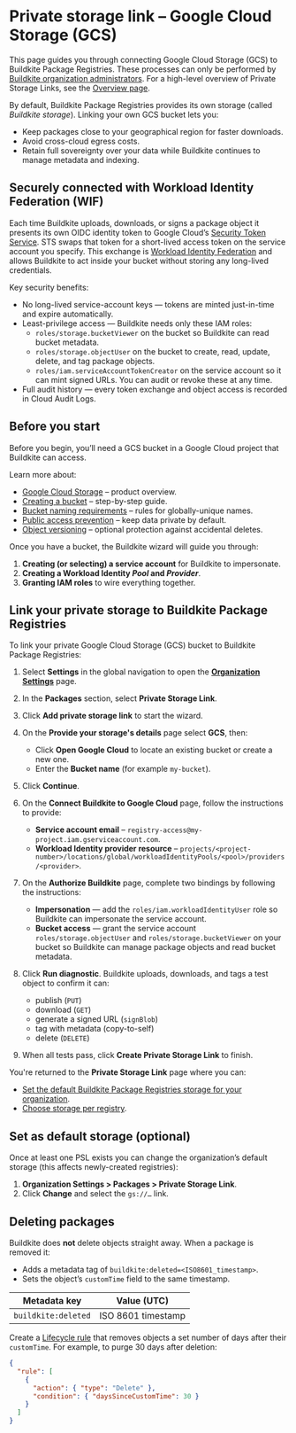 # Private storage link – Google Cloud Storage (GCS)

This page guides you through connecting Google Cloud Storage (GCS) to Buildkite Package Registries. These processes can only be performed by [Buildkite organization administrators](/docs/package-registries/security/permissions#manage-teams-and-permissions-organization-level-permissions). For a high-level overview of Private Storage Links, see the [Overview page](/docs/package-registries/private-storage-link).

By default, Buildkite Package Registries provides its own storage (called *Buildkite storage*). Linking your own GCS bucket lets you:

- Keep packages close to your geographical region for faster downloads.
- Avoid cross-cloud egress costs.
- Retain full sovereignty over your data while Buildkite continues to manage metadata and indexing.

## Securely connected with Workload Identity Federation (WIF)

Each time Buildkite uploads, downloads, or signs a package object it presents its own OIDC identity token to Google Cloud’s [Security Token Service](https://cloud.google.com/iam/docs/reference/sts/rest). STS swaps that token for a short-lived access token on the service account you specify. This exchange is [Workload Identity Federation](https://cloud.google.com/iam/docs/workload-identity-federation) and allows Buildkite to act inside your bucket without storing any long-lived credentials.

Key security benefits:

- No long-lived service-account keys — tokens are minted just-in-time and expire automatically.
- Least-privilege access — Buildkite needs only these IAM roles:
  + `roles/storage.bucketViewer` on the bucket so Buildkite can read bucket metadata.
  + `roles/storage.objectUser` on the bucket to create, read, update, delete, and tag package objects.
  + `roles/iam.serviceAccountTokenCreator` on the service account so it can mint signed URLs.
You can audit or revoke these at any time.
- Full audit history — every token exchange and object access is recorded in Cloud Audit Logs.

## Before you start

Before you begin, you’ll need a GCS bucket in a Google Cloud project that Buildkite can access.

Learn more about:

- [Google Cloud Storage](https://cloud.google.com/storage) – product overview.
- [Creating a bucket](https://cloud.google.com/storage/docs/creating-buckets) – step-by-step guide.
- [Bucket naming requirements](https://cloud.google.com/storage/docs/naming-buckets) – rules for globally-unique names.
- [Public access prevention](https://cloud.google.com/storage/docs/public-access-prevention) – keep data private by default.
- [Object versioning](https://cloud.google.com/storage/docs/object-versioning) – optional protection against accidental deletes.

Once you have a bucket, the Buildkite wizard will guide you through:

1. **Creating (or selecting) a service account** for Buildkite to impersonate.
1. **Creating a Workload Identity _Pool_ and _Provider_**.
1. **Granting IAM roles** to wire everything together.

## Link your private storage to Buildkite Package Registries

To link your private Google Cloud Storage (GCS) bucket to Buildkite Package Registries:

1. Select **Settings** in the global navigation to open the [**Organization Settings**](https://buildkite.com/organizations/~/settings) page.

1. In the **Packages** section, select **Private Storage Link**.

1. Click **Add private storage link** to start the wizard.

1. On the **Provide your storage's details** page select **GCS**, then:
    + Click **Open Google Cloud** to locate an existing bucket or create a new one.
    + Enter the **Bucket name** (for example `my-bucket`).

1. Click **Continue**.

1. On the **Connect Buildkite to Google Cloud** page, follow the instructions to provide:
    + **Service account email** – `registry-access@my-project.iam.gserviceaccount.com`.
    + **Workload Identity provider resource** – `projects/<project-number>/locations/global/workloadIdentityPools/<pool>/providers/<provider>`.

1. On the **Authorize Buildkite** page, complete two bindings by following the instructions:
    + **Impersonation** — add the `roles/iam.workloadIdentityUser` role so Buildkite can impersonate the service account.
    + **Bucket access** — grant the service account `roles/storage.objectUser` and `roles/storage.bucketViewer` on your bucket so Buildkite can manage package objects and read bucket metadata.

1. Click **Run diagnostic**. Buildkite uploads, downloads, and tags a test object to confirm it can:
    + publish (`PUT`)
    + download (`GET`)
    + generate a signed URL (`signBlob`)
    + tag with metadata (copy-to-self)
    + delete (`DELETE`)

1. When all tests pass, click **Create Private Storage Link** to finish.

You're returned to the **Private Storage Link** page where you can:

- [Set the default Buildkite Package Registries storage for your organization](/docs/package-registries/private-storage-link#set-the-default-buildkite-package-registries-storage).
- [Choose storage per registry](/docs/package-registries/manage-registries#update-a-source-registry-configure-registry-storage).

## Set as default storage (optional)

Once at least one PSL exists you can change the organization’s default storage (this affects newly-created registries):

1. **Organization Settings > Packages > Private Storage Link**.
1. Click **Change** and select the `gs://…` link.

## Deleting packages

Buildkite does **not** delete objects straight away. When a package is removed it:

- Adds a metadata tag of `buildkite:deleted=<ISO8601_timestamp>`.
- Sets the object’s `customTime` field to the same timestamp.

| Metadata key       | Value (UTC) |
|--------------------|-------------|
| `buildkite:deleted`| ISO 8601 timestamp |

Create a [Lifecycle rule](https://cloud.google.com/storage/docs/lifecycle) that removes objects a set number of days after their `customTime`. For example, to purge 30 days after deletion:

```json
{
  "rule": [
    {
      "action": { "type": "Delete" },
      "condition": { "daysSinceCustomTime": 30 }
    }
  ]
}
```
